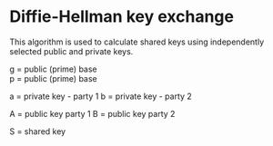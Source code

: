 # Diffie-Hellman key exchange
This algorithm is used to calculate shared keys using independently selected public and private keys.

g = public (prime) base  
p = public (prime) base 

a = private key - party 1
b = private key - party 2

A = public key party 1
B = public key party 2

S = shared key


